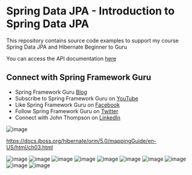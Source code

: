 # Spring Data JPA - Introduction to Spring Data JPA

This repository contains source code examples to support my course Spring Data JPA and Hibernate Beginner to Guru

You can access the API documentation [here](https://sfg-beer-works.github.io/brewery-api/#tag/Beer-Service)

## Connect with Spring Framework Guru
* Spring Framework Guru [Blog](https://springframework.guru/)
* Subscribe to Spring Framework Guru on [YouTube](https://www.youtube.com/channel/UCrXb8NaMPQCQkT8yMP_hSkw)
* Like Spring Framework Guru on [Facebook](https://www.facebook.com/springframeworkguru/)
* Follow Spring Framework Guru on [Twitter](https://twitter.com/spring_guru)
* Connect with John Thompson on [LinkedIn](http://www.linkedin.com/in/springguru)
  
![image](https://github.com/user-attachments/assets/d2de44ee-535a-4eb4-a94c-f4c238f123af)

https://docs.jboss.org/hibernate/orm/5.0/mappingGuide/en-US/html/ch03.html


![image](https://github.com/user-attachments/assets/fdd739f5-4a38-4cbf-9921-a531f88e8489)
![image](https://github.com/user-attachments/assets/9e58af62-e5b4-4105-a8bb-aa7678b2f0df)
![image](https://github.com/user-attachments/assets/f9712e65-0be4-4be5-aa01-77ae1a53452d)
![image](https://github.com/user-attachments/assets/2ebb1870-f573-402f-b114-480d4eb0c6b7)
![image](https://github.com/user-attachments/assets/8e1c34eb-84bf-4c34-b524-8d724f1ebade)
![image](https://github.com/user-attachments/assets/17f5037a-a34d-41dd-a56b-01a66da04fed)
![image](https://github.com/user-attachments/assets/28ef15e4-7b3d-4bf9-af85-694822d5c50e)
![image](https://github.com/user-attachments/assets/a5a31763-5583-49d2-aed6-a44a8d1a41dd)
![image](https://github.com/user-attachments/assets/65fdee3b-eaae-4cf5-aaa1-4f812bf4fb89)
![image](https://github.com/user-attachments/assets/b06762fc-5810-4205-b923-0609e170f3fd)
